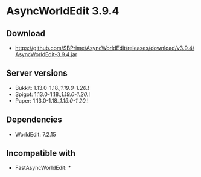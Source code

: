 # AsyncWorldEdit 3.9.4

## Download
- https://github.com/SBPrime/AsyncWorldEdit/releases/download/v3.9.4/AsyncWorldEdit-3.9.4.jar

## Server versions
- Bukkit: 1.13.0-1.18.*,1.19.0-1.20.*!
- Spigot: 1.13.0-1.18.*,1.19.0-1.20.*!
- Paper: 1.13.0-1.18.*,1.19.0-1.20.*!

## Dependencies
- WorldEdit: 7.2.15
## Incompatible with
- FastAsyncWorldEdit: *